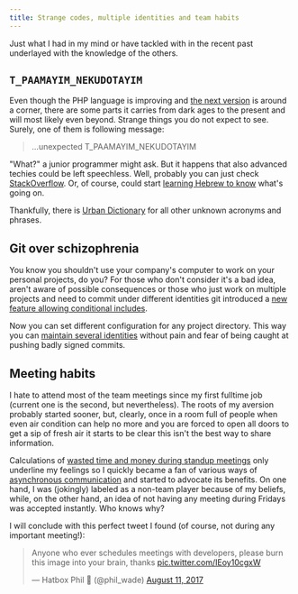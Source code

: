 ```yaml
---
title: Strange codes, multiple identities and team habits
---
```


Just what I had in my mind or have tackled with in the recent past underlayed with the knowledge of the others.

## `T_PAAMAYIM_NEKUDOTAYIM`

Even though the PHP language is improving and [the next version](https://wiki.php.net/todo/php72) is around a corner, there are some parts it carries from dark ages to the present and will most likely even beyond. Strange things you do not expect to see. Surely, one of them is following message:

> ...unexpected T_PAAMAYIM_NEKUDOTAYIM

"What?" a junior programmer might ask. But it happens that also advanced techies could be left speechless. Well, probably you can just check [StackOverflow](https://stackoverflow.com/a/592326/5549874). Or, of course, could start [learning Hebrew to know](https://philsturgeon.uk/php/2013/09/09/t-paamayim-nekudotayim-v-sanity/) what's going on.

Thankfully, there is [Urban Dictionary](<http://www.urbandictionary.com/define.php?term=TGI(A)F>) for all other unknown acronyms and phrases.

## Git over schizophrenia

You know you shouldn't use your company's computer to work on your personal projects, do you? For those who don't consider it's a bad idea, aren't aware of possible consequences or those who just work on multiple projects and need to commit under different identities git introduced a [new feature allowing conditional includes](https://github.com/blog/2360-git-2-13-has-been-released#conditional-configuration).

Now you can set different configuration for any project directory. This way you can [maintain several identities](https://dev.to/maxlmator/maintaining-different-git-identities) without pain and fear of being caught at pushing badly signed commits.

## Meeting habits

I hate to attend most of the team meetings since my first fulltime job (current one is the second, but nevertheless). The roots of my aversion probably started sooner, but, clearly, once in a room full of people when even air condition can help no more and you are forced to open all doors to get a sip of fresh air it starts to be clear this isn't the best way to share information.

Calculations of [wasted time and money during standup meetings](https://m.signalvnoise.com/status-meetings-are-the-scourge-39f49267ca90) only underline my feelings so I quickly became a fan of various ways of [asynchronous communication](https://m.signalvnoise.com/status-meetings-are-the-scourge-39f49267ca90) and started to advocate its benefits. On one hand, I was (jokingly) labeled as a non-team player because of my beliefs, while, on the other hand, an idea of not having any meeting during Fridays was accepted instantly. Who knows why?

I will conclude with this perfect tweet I found (of course, not during any important meeting!):

<blockquote class="twitter-tweet" data-lang="en"><p lang="en" dir="ltr">Anyone who ever schedules meetings with developers, please burn this image into your brain, thanks <a href="https://t.co/IEoy10cgxW">pic.twitter.com/IEoy10cgxW</a></p>&mdash; Hatbox Phil 🍕 (@phil_wade) <a href="https://twitter.com/phil_wade/status/896010517617180672?ref_src=twsrc%5Etfw">August 11, 2017</a></blockquote>
<script async src="//platform.twitter.com/widgets.js" charset="utf-8"></script>

